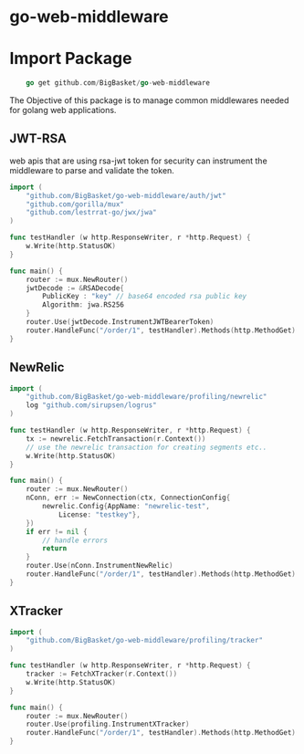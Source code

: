 # go-web-middleware

# Import Package
```go
    go get github.com/BigBasket/go-web-middleware
```
The Objective of this package is to manage common middlewares needed for golang web applications.

## JWT-RSA
web apis that are using rsa-jwt token for security can instrument the middleware to parse and validate the token.

```go
import (
    "github.com/BigBasket/go-web-middleware/auth/jwt"
    "github.com/gorilla/mux"
    "github.com/lestrrat-go/jwx/jwa"
)

func testHandler (w http.ResponseWriter, r *http.Request) {
    w.Write(http.StatusOK)
}

func main() {
    router := mux.NewRouter()
    jwtDecode := &RSADecode{
        PublicKey : "key" // base64 encoded rsa public key
        Algorithm: jwa.RS256
    }
    router.Use(jwtDecode.InstrumentJWTBearerToken)
    router.HandleFunc("/order/1", testHandler).Methods(http.MethodGet)
}
```

## NewRelic
```go
import (
    "github.com/BigBasket/go-web-middleware/profiling/newrelic"
    log "github.com/sirupsen/logrus"
)

func testHandler (w http.ResponseWriter, r *http.Request) {
    tx := newrelic.FetchTransaction(r.Context())
    // use the newrelic transaction for creating segments etc..
    w.Write(http.StatusOK)
}

func main() {
    router := mux.NewRouter()
    nConn, err := NewConnection(ctx, ConnectionConfig{
		newrelic.Config{AppName: "newrelic-test",
			License: "testkey"},
	})
	if err != nil {
        // handle errors
		return
    }
    router.Use(nConn.InstrumentNewRelic)
    router.HandleFunc("/order/1", testHandler).Methods(http.MethodGet)
}
```

## XTracker

```go
import (
    "github.com/BigBasket/go-web-middleware/profiling/tracker"
)

func testHandler (w http.ResponseWriter, r *http.Request) {
    tracker := FetchXTracker(r.Context())
    w.Write(http.StatusOK)
}

func main() {
    router := mux.NewRouter()
    router.Use(profiling.InstrumentXTracker)
    router.HandleFunc("/order/1", testHandler).Methods(http.MethodGet)
}
```